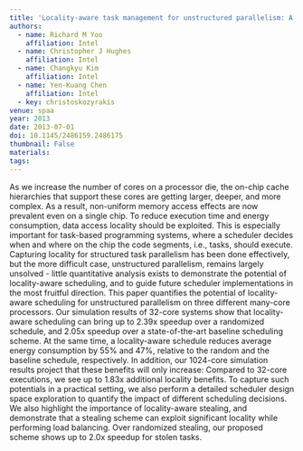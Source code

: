 ```yaml
---
title: 'Locality-aware task management for unstructured parallelism: A quantitative limit study'
authors:
  - name: Richard M Yoo
    affiliation: Intel
  - name: Christopher J Hughes
    affiliation: Intel
  - name: Changkyu Kim
    affiliation: Intel
  - name: Yen-Kuang Chen
    affiliation: Intel
  - key: christoskozyrakis
venue: spaa
year: 2013
date: 2013-07-01
doi: 10.1145/2486159.2486175
thumbnail: False
materials:
tags:
---
```

As we increase the number of cores on a processor die, the on-chip cache hierarchies that support these cores are getting larger, deeper, and more complex. As a result, non-uniform memory access effects are now prevalent even on a single chip. To reduce execution time and energy consumption, data access locality should be exploited. This is especially important for task-based programming systems, where a scheduler decides when and where on the chip the code segments, i.e., tasks, should execute. Capturing locality for structured task parallelism has been done effectively, but the more difficult case, unstructured parallelism, remains largely unsolved - little quantitative analysis exists to demonstrate the potential of locality-aware scheduling, and to guide future scheduler implementations in the most fruitful direction.
This paper quantifies the potential of locality-aware scheduling for unstructured parallelism on three different many-core processors. Our simulation results of 32-core systems show that locality-aware scheduling can bring up to 2.39x speedup over a randomized schedule, and 2.05x speedup over a state-of-the-art baseline scheduling scheme. At the same time, a locality-aware schedule reduces average energy consumption by 55% and 47%, relative to the random and the baseline schedule, respectively. In addition, our 1024-core simulation results project that these benefits will only increase: Compared to 32-core executions, we see up to 1.83x additional locality benefits. To capture such potentials in a practical setting, we also perform a detailed scheduler design space exploration to quantify the impact of different scheduling decisions. We also highlight the importance of locality-aware stealing, and demonstrate that a stealing scheme can exploit significant locality while performing load balancing. Over randomized stealing, our proposed scheme shows up to 2.0x speedup for stolen tasks.
